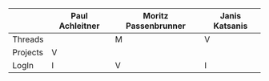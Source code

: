 |              | Paul Achleitner | Moritz Passenbrunner | Janis Katsanis  |
|--------------|-----------------|----------------------|-----------------|
| Threads      |                 |          M           |        V        |
| Projects     |       V         |                      |                 |
| LogIn        |       I         |          V           |        I        |

